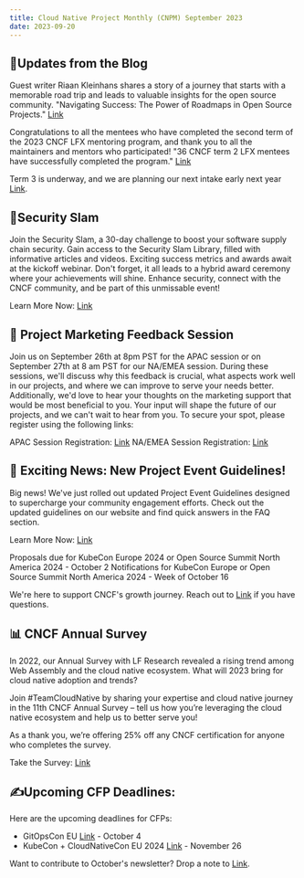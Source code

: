 ```yaml
---
title: Cloud Native Project Monthly (CNPM) September 2023
date: 2023-09-20
--- 
```


## 📝Updates from the Blog
Guest writer Riaan Kleinhans shares a story of a journey that starts with a memorable road trip and leads to valuable insights for the open source community. 
"Navigating Success: The Power of Roadmaps in Open Source Projects." [Link](https://www.cncf.io/blog/2023/09/14/navigating-success-the-power-of-roadmaps-in-open-source-projects/)

Congratulations to all the mentees who have completed the second term of the 2023 CNCF LFX mentoring program, and thank you to all the maintainers and mentors who participated! 
"36 CNCF term 2 LFX mentees have successfully completed the program." [Link](https://www.cncf.io/blog/2023/09/12/36-cncf-term-2-lfx-mentees-have-successfully-completed-the-program/)

Term 3 is underway, and we are planning our next intake early next year [Link](https://github.com/cncf/mentoring/tree/main/programs/lfx-mentorship/2024/01-Mar-May).


## 🔐Security Slam
Join the Security Slam, a 30-day challenge to boost your software supply chain security. Gain access to the Security Slam Library, filled with informative articles and videos. 
Exciting success metrics and awards await at the kickoff webinar. 
Don't forget, it all leads to a hybrid award ceremony where your achievements will shine. Enhance security, connect with the CNCF community, and be part of this unmissable event! 

Learn More Now: [Link](https://community.cncf.io/cloud-native-security-slam/)

## 📆 Project Marketing Feedback Session
Join us on September 26th at 8pm PST for the APAC session or on September 27th at 8 am PST for our NA/EMEA session.
During these sessions, we'll discuss why this feedback is crucial, what aspects work well in our projects, and where we can improve to serve your needs better. 
Additionally, we'd love to hear your thoughts on the marketing support that would be most beneficial to you. 
Your input will shape the future of our projects, and we can't wait to hear from you. To secure your spot, please register using the following links:

APAC Session Registration: [Link](https://zoom.us/webinar/register/WN_R0-UJq50Q8Cns4LL2P3LHw?utm_source=hs_email&utm_medium=email&_hsenc=p2ANqtz--bymN3kW8AUE2ueJ3jU-U2d6HDZKJT1zrnR37Hyz1NyatHC4jXNcYL95fa4ffPL3swNB87#/)
NA/EMEA Session Registration: [Link](https://zoom.us/webinar/register/WN__QYzfF4EQiCqNMgdCrvjAA?utm_source=hs_email&utm_medium=email&_hsenc=p2ANqtz--bymN3kW8AUE2ueJ3jU-U2d6HDZKJT1zrnR37Hyz1NyatHC4jXNcYL95fa4ffPL3swNB87#/)

## 🌟 Exciting News: New Project Event Guidelines!
Big news! We've just rolled out updated Project Event Guidelines designed to supercharge your community engagement efforts. 
Check out the updated guidelines on our website and find quick answers in the FAQ section.

Learn More Now: [Link](https://events.linuxfoundation.org/kubecon-cloudnativecon-north-america/co-located-events/cncf-hosted-co-located-events-overview/#submit-a-cncf-project-or-co-located-event-proposal)

Proposals due for KubeCon Europe 2024 or Open Source Summit North America 2024 - October 2
Notifications for KubeCon Europe or Open Source Summit North America 2024 - Week of October 16

We're here to support CNCF's growth journey. Reach out to [Link](cncfcolocatedevents@linuxfoundation.org) if you have questions.

## 📊 CNCF Annual Survey
In 2022, our Annual Survey with LF Research revealed a rising trend among Web Assembly and the cloud native ecosystem. What will 2023 bring for cloud native adoption and trends? 

Join #TeamCloudNative by sharing your expertise and cloud native journey in the 11th CNCF Annual Survey – tell us how you’re leveraging the cloud native ecosystem and help us to better serve you!  

As a thank you, we’re offering 25% off any CNCF certification for anyone who completes the survey.

Take the Survey: [Link](https://www.research.net/r/S5BY23R)

## ✍️Upcoming CFP Deadlines:
Here are the upcoming deadlines for CFPs:
- GitOpsCon EU [Link](https://events.linuxfoundation.org/gitopscon-europe/program/cfp/) - October 4
- KubeCon + CloudNativeCon EU 2024 [Link](https://events.linuxfoundation.org/kubecon-cloudnativecon-europe/program/cfp/) - November 26


Want to contribute to October's newsletter? 
Drop a note to [Link](projects@cncf.io).
